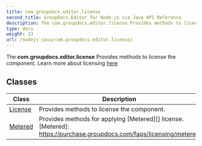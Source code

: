 ```yaml
---
title: com.groupdocs.editor.license
second_title: GroupDocs.Editor for Node.js via Java API Reference
description: The com.groupdocs.editor.license Provides methods to license the component.
type: docs
weight: 23
url: /nodejs-java/com.groupdocs.editor.license/
---
```


The **com.groupdocs.editor.license** Provides methods to license the component. Learn more about licensing [here][]


[here]: https://purchase.groupdocs.com/faqs/licensing


## Classes

| Class | Description |
| --- | --- |
| [License](../com.groupdocs.editor.license/license) | Provides methods to license the component. |
| [Metered](../com.groupdocs.editor.license/metered) | Provides methods for applying [Metered][] license.[Metered]: https://purchase.groupdocs.com/faqs/licensing/metered |
